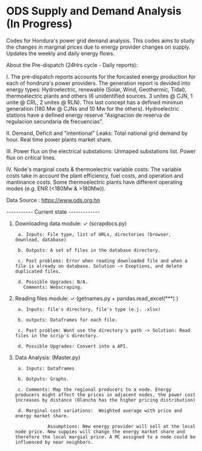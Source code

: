 # ODS Supply and Demand Analysis (In Progress)
Codes for Hondura's power grid demand analysis. This codes aims to study the changes in marginal prices due to energy provider changes on supply. Updates the weekly and daily energy flows.

About the Pre-dispatch (24Hrs cycle - Daily reports): 

I. The pre-dispatch reports accounts for the forcasted energy production for each of hondrura's power providers. The generation report is devided into energy types: Hydroelectric, renewable (Solar, Wind, Geothermic, Tidal), thermoelectric plants and others (6 unidentified sources. 3 unites @ CJN, 1 unite @ CRL, 2 unites @ RLN). This last concept has a defined minimun generation (180 Mw @ CJNs and 10 Mw for the others). Hydroelectric stations have a defined energy reserve "Asignacion de reserva de regulacion secundaria de frecuencias". 

II. Demand, Deficit and "intentional" Leaks: Total national grid demand by hour. Real time power plants market share.

III. Power flux on the electrical substations: Unmaped substations list. Power flux on critical lines.

IV. Node's marginal costs & thermoelectric variable costs: The variable costs take in account the plant efficiency, fuel costs, and operation and mantinance costs. Some thermoelectric plants have different operating modes (e.g. ENR (<180Mw & >180Mw)). 

Data Source : https://www.ods.org.hn


----------- Current state -------------

1. Downloading data module: ✓ (scrapdocs.py)

        a. Inputs: File type, list of URLs, directories (browser, download, database)

        b. Outputs: A set of files in the database directory.

        c. Past problems: Error when reading downloaded file and when a file is already on database. Solution -> Exeptions, and delete duplicated files.

        d. Possible Upgrades: N/A.
          Comments: Webscraping.


2. Reading files module: ✓ (getnames.py + pandas.read_excel(***) )

        a. Inputs: file's directory, file's type (e.j. .xlsx)

        b. outputs: Dataframes for each file.

        c. Past problem: Wont use the directory's path -> Solution: Read files in the scrip's directory.

        d. Possible Upgrades: Convert into a API.


3. Data Analysis: (Master.py)

        a. Inputs: Dataframes

        b. Outputs: Graphs.

        c. Comments: Map the regional producers to a node. Energy producers might affect the prices in adjacent nodes, the power cost increases by distance (Olancho has the higher pricing distribution)
        
        d. Marginal cost variations:  Weighted average with price and energy market share.
        
                   Assumptions: New energy provider will sell at the local node price. New suppies will change the energy market share and                              therefore the local margial price. A MC assigned to a node could be influenced by near neighbors.
                
        
